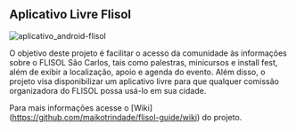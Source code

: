 ## Aplicativo Livre Flisol

![aplicativo_android-flisol](http://www.flisolsaocarlos.net.br/wp-content/aplicativo-flisol/capaGooglePlay-MINI.png)


O objetivo deste projeto é facilitar o acesso da comunidade às informações sobre o FLISOL São Carlos, tais como palestras, minicursos e install fest, além de exibir a localização, apoio e agenda do evento. Além disso, o projeto visa disponibilizar um aplicativo livre para que qualquer comissão organizadora do FLISOL possa usá-lo em sua cidade.


Para mais informações acesse o [Wiki] (https://github.com/maikotrindade/flisol-guide/wiki) do projeto.
